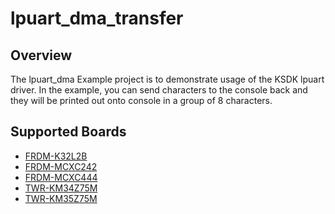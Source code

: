 # lpuart_dma_transfer

## Overview
The lpuart_dma Example project is to demonstrate usage of the KSDK lpuart driver.
In the example, you can send characters to the console back and they will be printed out onto console
 in a group of 8 characters.

## Supported Boards
- [FRDM-K32L2B](../../../_boards/frdmk32l2b/driver_examples/lpuart/dma_transfer/example_board_readme.md)
- [FRDM-MCXC242](../../../_boards/frdmmcxc242/driver_examples/lpuart/dma_transfer/example_board_readme.md)
- [FRDM-MCXC444](../../../_boards/frdmmcxc444/driver_examples/lpuart/dma_transfer/example_board_readme.md)
- [TWR-KM34Z75M](../../../_boards/twrkm34z75m/driver_examples/lpuart/dma_transfer/example_board_readme.md)
- [TWR-KM35Z75M](../../../_boards/twrkm35z75m/driver_examples/lpuart/dma_transfer/example_board_readme.md)
